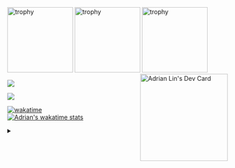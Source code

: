 <div align="left">
    <img width="150" height="150" src="https://images.credly.com/size/200x200/images/f0d3fbb9-bfa7-4017-9989-7bde8eaf42b1/image.png" alt="trophy" />
    <img width="150" height="150" src="https://images.credly.com/size/200x200/images/b9feab85-1a43-4f6c-99a5-631b88d5461b/image.png" alt="trophy" />
    <img width="150" height="150" src="https://images.credly.com/size/200x200/images/0e284c3f-5164-4b21-8660-0d84737941bc/image.png" alt="trophy" />

<a href="https://app.daily.dev/adrianlin">
    <img src="https://api.daily.dev/devcards/30cdec920b9c4fff8930c992ea874309.png?r=vqi" width="200" align="right" alt="Adrian Lin's Dev Card"/>
</a>
</div>

![](https://github-readme-stats.vercel.app/api?username=adrian-lin-1-0-0&theme=onedark)<br/>

![](https://github-profile-trophy.vercel.app/?username=adrian-lin-1-0-0&theme=onedark)

[![wakatime](https://wakatime.com/badge/user/a46ffa21-bc81-4c9d-b87f-2e9c350588ed.svg)](https://wakatime.com/@a46ffa21-bc81-4c9d-b87f-2e9c350588ed)<br>
[![Adrian's wakatime stats](https://github-readme-stats.vercel.app/api/wakatime?username=adrian_lin&langs_count=10&theme=onedark)](https://github.com/anuraghazra/github-readme-stats)


<details><summary></summary>
    <img src="https://visitcount.itsvg.in/api?id=adrian-lin-1-0-0" />
</details>
